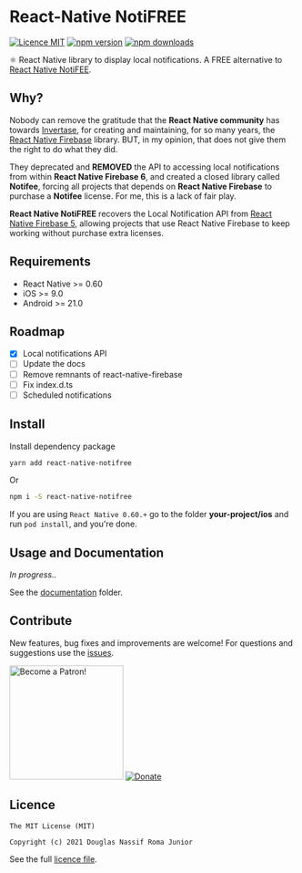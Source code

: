 # React-Native NotiFREE

[![Licence MIT](https://img.shields.io/badge/licence-MIT-blue.svg)](https://github.com/douglasjunior/react-native-notifree/blob/master/LICENSE)
[![npm version](https://img.shields.io/npm/v/react-native-notifree.svg)](https://www.npmjs.com/package/react-native-notifree)
[![npm downloads](https://img.shields.io/npm/dt/react-native-notifree.svg)](#install-with-react-native-link)

⚛ React Native library to display local notifications. A FREE alternative to [React Native NotiFEE](https://github.com/notifee/react-native-notifee).

## Why?

Nobody can remove the gratitude that the **React Native community** has towards [Invertase](https://github.com/invertase), for creating and maintaining, for so many years, the [React Native Firebase](https://github.com/invertase/react-native-firebase) library. BUT, in my opinion, that does not give them the right to do what they did.

They deprecated and **REMOVED** the API to accessing local notifications from within **React Native Firebase 6**, and created a closed library called **Notifee**, forcing all projects that depends on **React Native Firebase** to purchase a **Notifee** license. For me, this is a lack of fair play. 

**React Native NotiFREE** recovers the Local Notification API from [React Native Firebase 5](https://github.com/douglasjunior/react-native-notifree/tree/react-native-firebase-5), allowing projects that use React Native Firebase to keep working without purchase extra licenses. 

## Requirements

- React Native >= 0.60
- iOS >= 9.0
- Android >= 21.0

## Roadmap

- [x] Local notifications API
- [ ] Update the docs
- [ ] Remove remnants of react-native-firebase 
- [ ] Fix index.d.ts
- [ ] Scheduled notifications

## Install

Install dependency package
```bash
yarn add react-native-notifree
```
Or
```bash
npm i -S react-native-notifree
```

If you are using `React Native 0.60.+` go to the folder **your-project/ios** and run `pod install`, and you're done. 

## Usage and Documentation

*In progress..*

See the [documentation](https://github.com/douglasjunior/react-native-notifree/tree/master/docs) folder. 

## Contribute

New features, bug fixes and improvements are welcome! For questions and suggestions use the [issues](https://github.com/douglasjunior/react-native-notifree/issues).

<a href="https://www.patreon.com/douglasjunior"><img src="http://i.imgur.com/xEO164Z.png" alt="Become a Patron!" width="200" /></a>
[![Donate](https://www.paypalobjects.com/en_US/i/btn/btn_donateCC_LG.gif)](https://paypal.me/douglasnassif)

## Licence

```
The MIT License (MIT)

Copyright (c) 2021 Douglas Nassif Roma Junior
```

See the full [licence file](https://github.com/douglasjunior/react-native-notifree/blob/master/LICENSE).
